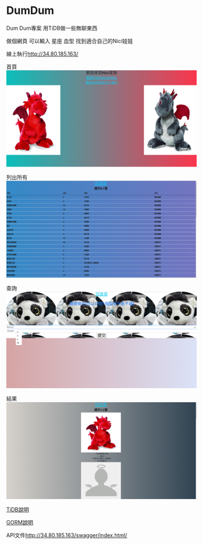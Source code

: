# DumDum
Dum Dum專案 用TiDB做一些無聊東西

做個網頁 可以輸入 星座 血型 找到適合自己的Nici娃娃

線上執行<http://34.80.185.163/>

首頁
![首頁](test1.png)

列出所有
![首頁](test2.png)

查詢
![首頁](test3.png)

結果
![首頁](test4.png)


[TiDB說明](https://docs.pingcap.com/zh/)

[GORM說明](https://gorm.io/zh_CN/)


API文件<http://34.80.185.163/swagger/index.html/>
